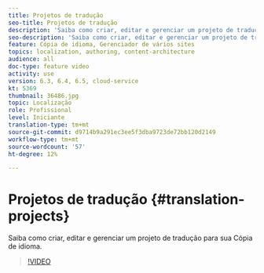 ```yaml
---
title: Projetos de tradução
seo-title: Projetos de tradução
description: 'Saiba como criar, editar e gerenciar um projeto de tradução para sua Cópia de idioma. '
seo-description: 'Saiba como criar, editar e gerenciar um projeto de tradução para sua Cópia de idioma.  '
feature: Cópia de idioma, Gerenciador de vários sites
topics: localization, authoring, content-architecture
audience: all
doc-type: feature video
activity: use
version: 6.3, 6.4, 6.5, cloud-service
kt: 5369
thumbnail: 36486.jpg
topic: Localização
role: Profissional
level: Iniciante
translation-type: tm+mt
source-git-commit: d9714b9a291ec3ee5f3dba9723de72bb120d2149
workflow-type: tm+mt
source-wordcount: '57'
ht-degree: 12%

---
```



# Projetos de tradução {#translation-projects}

Saiba como criar, editar e gerenciar um projeto de tradução para sua Cópia de idioma.

>[!VIDEO](https://video.tv.adobe.com/v/36486?quality=12&learn=on)
